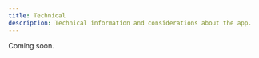 ```yaml
---
title: Technical
description: Technical information and considerations about the app.
---
```


Coming soon.
